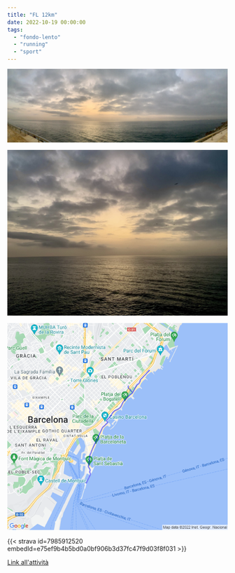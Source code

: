 ```yaml
---
title: "FL 12km"
date: 2022-10-19 00:00:00
tags: 
  - "fondo-lento"
  - "running"
  - "sport"
---
```


![](images/IMG_0527.jpg)

![](images/IMG_0526.jpg)

![](images/20221018-activity-map-1.png)

{{< strava id=7985912520 embedId=e75ef9b4b5bd0a0bf906b3d37fc47f9d03f8f031 >}}

[Link all'attività](https://strava.com/activities/7985912520)

